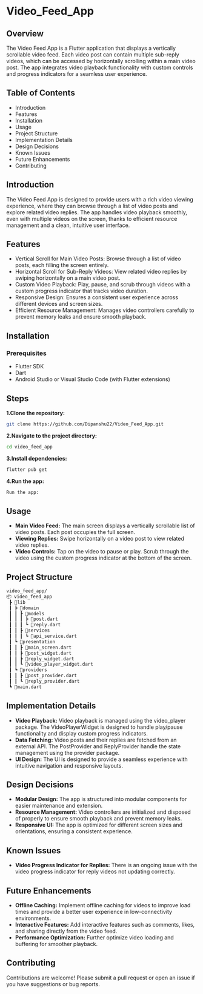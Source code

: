 # Video_Feed_App

## Overview
The Video Feed App is a Flutter application that displays a vertically scrollable video feed. Each video post can contain multiple sub-reply videos, which can be accessed by horizontally scrolling within a main video post. The app integrates video playback functionality with custom controls and progress indicators for a seamless user experience.
## Table of Contents
- Introduction
- Features
- Installation
- Usage
- Project Structure
- Implementation Details
- Design Decisions
- Known Issues
- Future Enhancements
- Contributing
## Introduction
The Video Feed App is designed to provide users with a rich video viewing experience, where they can browse through a list of video posts and explore related video replies. The app handles video playback smoothly, even with multiple videos on the screen, thanks to efficient resource management and a clean, intuitive user interface.
## Features
- Vertical Scroll for Main Video Posts: Browse through a list of video posts, each filling the screen entirely.
- Horizontal Scroll for Sub-Reply Videos: View related video replies by swiping horizontally on a main video post.
- Custom Video Playback: Play, pause, and scrub through videos with a custom progress indicator that tracks video duration.
- Responsive Design: Ensures a consistent user experience across different devices and screen sizes.
- Efficient Resource Management: Manages video controllers carefully to prevent memory leaks and ensure smooth playback.
## Installation
### Prerequisites
- Flutter SDK
- Dart
- Android Studio or Visual Studio Code (with Flutter extensions)
##  Steps
**1.Clone the repository:**
```bash
git clone https://github.com/Dipanshu22/Video_Feed_App.git
```
**2.Navigate to the project directory:**
```bash
cd video_feed_app
```
**3.Install dependencies:**
```bash
flutter pub get
```
**4.Run the app:**
```bash
Run the app:
```
## Usage
- **Main Video Feed:** The main screen displays a vertically scrollable list of video posts. Each post occupies the full screen.
- **Viewing Replies:** Swipe horizontally on a video post to view related video replies.
- **Video Controls:** Tap on the video to pause or play. Scrub through the video using the custom progress indicator at the bottom of the screen.
## Project Structure
```bash
video_feed_app/
📦 video_feed_app
 ┣ 📂lib
 ┃ ┣ 📂domain
 ┃ ┃ ┣ 📂models
 ┃ ┃ ┃ ┣ 📜post.dart
 ┃ ┃ ┃ ┗ 📜reply.dart
 ┃ ┃ ┣ 📂services
 ┃ ┃ ┃ ┗ 📜api_service.dart
 ┃ ┗ 📂presentation
 ┃ ┃ ┣ 📜main_screen.dart
 ┃ ┃ ┣ 📜post_widget.dart
 ┃ ┃ ┣ 📜reply_widget.dart
 ┃ ┃ ┗ 📜video_player_widget.dart
 ┃ ┗ 📂providers
 ┃ ┃ ┣ 📜post_provider.dart
 ┃ ┃ ┗ 📜reply_provider.dart
 ┗ 📜main.dart
```
## Implementation Details
- **Video Playback:** Video playback is managed using the video_player package. The VideoPlayerWidget is designed to handle play/pause functionality and display custom progress indicators.
- **Data Fetching:** Video posts and their replies are fetched from an external API. The PostProvider and ReplyProvider handle the state management using the provider package.
- **UI Design:** The UI is designed to provide a seamless experience with intuitive navigation and responsive layouts.
## Design Decisions
- **Modular Design:** The app is structured into modular components for easier maintenance and extension.
- **Resource Management:** Video controllers are initialized and disposed of properly to ensure smooth playback and prevent memory leaks.
- **Responsive UI:** The app is optimized for different screen sizes and orientations, ensuring a consistent experience.
## Known Issues
- **Video Progress Indicator for Replies:** There is an ongoing issue with the video progress indicator for reply videos not updating correctly.
## Future Enhancements
- **Offline Caching:** Implement offline caching for videos to improve load times and provide a better user experience in low-connectivity environments.
- **Interactive Features:** Add interactive features such as comments, likes, and sharing directly from the video feed.
- **Performance Optimization:** Further optimize video loading and buffering for smoother playback.
## Contributing
Contributions are welcome! Please submit a pull request or open an issue if you have suggestions or bug reports.

